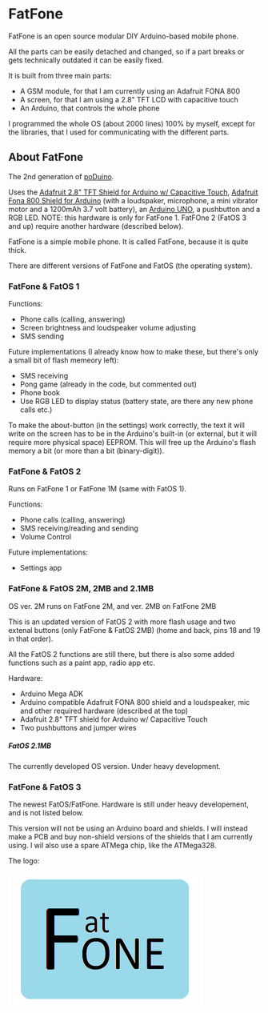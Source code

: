# FatFone

FatFone is an open source modular DIY Arduino-based mobile phone.

All the parts can be easily detached and changed, so if a part breaks or gets technically outdated it can be easily fixed.

It is built from three main parts:
- A GSM module, for that I am currently using an Adafruit FONA 800
- A screen, for that I am using a 2.8" TFT LCD with capacitive touch
- An Arduino, that controls the whole phone

I programmed the whole OS (about 2000 lines) 100% by myself, except for the libraries, that I used for communicating with the different parts.


## About FatFone

The 2nd generation of [poDuino](https://github.com/Nanohenry10-9/poDuino).

Uses the [Adafruit 2.8" TFT Shield for Arduino w/ Capacitive Touch](https://www.adafruit.com/product/1947), [Adafruit Fona 800 Shield for Arduino](https://www.adafruit.com/product/2468) (with a loudspaker, microphone, a mini vibrator motor and a 1200mAh 3.7 volt battery), an [Arduino UNO](https://www.arduino.cc/en/Main/ArduinoBoardUno), a pushbutton and a RGB LED. NOTE: this hardware is only for FatFone 1. FatFOne 2 (FatOS 3 and up) require another hardware (described below).

FatFone is a simple mobile phone. It is called FatFone, because it is quite thick.

There are different versions of FatFone and FatOS (the operating system).


### FatFone & FatOS 1

Functions:
- Phone calls (calling, answering)
- Screen brightness and loudspeaker volume adjusting
- SMS sending

Future implementations (I already know how to make these, but there's only a small bit of flash memeory left):
- SMS receiving
- Pong game (already in the code, but commented out)
- Phone book
- Use RGB LED to display status (battery state, are there any new phone calls etc.)

To make the about-button (in the settings) work correctly, the text it will write on the screen has to be in the Arduino's built-in (or external, but it will require more physical space) EEPROM. This will free up the Arduino's flash memory a bit (or more than a bit (binary-digit)).


### FatFone & FatOS 2

Runs on FatFone 1 or FatFone 1M (same with FatOS 1). 

Functions:
- Phone calls (calling, answering)
- SMS receiving/reading and sending
- Volume Control

Future implementations:
- Settings app

### FatFone & FatOS 2M, 2MB and 2.1MB

OS ver. 2M runs on FatFone 2M, and ver. 2MB on FatFone 2MB

This is an updated version of FatOS 2 with more flash usage and two extenal buttons (only FatFone & FatOS 2MB) (home and back, pins 18 and 19 in that order).

All the FatOS 2 functions are still there, but there is also some added functions such as a paint app, radio app etc.

Hardware:
- Arduino Mega ADK
- Arduino compatible Adafruit FONA 800 shield and a loudspeaker, mic and other required hardware (described at the top)
- Adafruit 2.8" TFT shield for Arduino w/ Capacitive Touch
- Two pushbuttons and jumper wires

##### FatOS 2.1MB

The currently developed OS version. Under heavy development.


### FatFone & FatOS 3

The newest FatOS/FatFone. Hardware is still under heavy developement, and is not listed below.

This version will not be using an Arduino board and shields. I will instead make a PCB and buy non-shield versions of the shields that I am currently using. I wil also use a spare ATMega chip, like the ATMega328.


The logo:

![FatFone logo](FatFoneLogo.png)